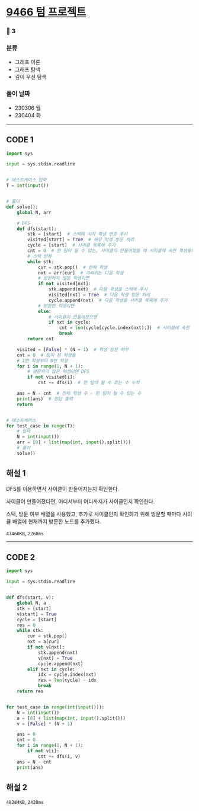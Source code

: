 # [9466 텀 프로젝트](https://www.acmicpc.net/problem/9466)

### 🥇 3

### 분류

- 그래프 이론
- 그래프 탐색
- 깊이 우선 탐색

### 풀이 날짜

- 230306 월
- 230404 화

---

## CODE 1

```python
import sys

input = sys.stdin.readline


# 테스트케이스 입력
T = int(input())


# 풀이
def solve():
    global N, arr

    # DFS
    def dfs(start):
        stk = [start]  # 스택에 시작 학생 번호 푸시
        visited[start] = True  # 해당 학생 방문 처리
        cycle = [start]  # 사이클 목록에 추가
        cnt = 0  # 한 팀이 될 수 있는, 사이클이 만들어졌을 때 사이클에 속한 학생들의 수
        # 스택 반복
        while stk:
            cur = stk.pop()  # 현재 학생
            nxt = arr[cur]  # 가리키는 다음 학생
            # 방문하지 않은 학생이면
            if not visited[nxt]:
                stk.append(nxt)  # 다음 학생을 스택에 푸시
                visited[nxt] = True  # 다음 학생 방문 처리
                cycle.append(nxt)  # 다음 학생을 사이클 목록에 추가
            # 방문한 학생이면
            else:
                # 사이클이 만들어졌으면
                if nxt in cycle:
                    cnt = len(cycle[cycle.index(nxt):])  # 사이클에 속한 학생 수 계산
                    break
        return cnt

    visited = [False] * (N + 1)  # 학생 방문 여부
    cnt = 0  # 팀이 된 학생들
    # 1번 학생부터 N번 학생
    for i in range(1, N + 1):
        # 방문하지 않은 학생이면 DFS
        if not visited[i]:
            cnt += dfs(i)  # 한 팀이 될 수 있는 수 누적

    ans = N - cnt  # 전체 학생 수 - 한 팀이 될 수 있는 수
    print(ans)  # 정답 출력
    return


# 테스트케이스
for test_case in range(T):
    # 입력
    N = int(input())
    arr = [0] + list(map(int, input().split()))
    # 풀이
    solve()

```

## 해설 1

DFS를 이용하면서 사이클이 만들어지는지 확인한다.

사이클이 만들어졌다면, 어디서부터 어디까지가 사이클인지 확인한다.

스택, 방문 여부 배열을 사용했고, 추가로 사이클인지 확인하기 위해 방문할 때마다 사이클 배열에 현재까지 방문한 노드를 추가했다.

`47460KB`, `2260ms`

---

## CODE 2

```python
import sys

input = sys.stdin.readline


def dfs(start, v):
    global N, a
    stk = [start]
    v[start] = True
    cycle = [start]
    res = 0
    while stk:
        cur = stk.pop()
        nxt = a[cur]
        if not v[nxt]:
            stk.append(nxt)
            v[nxt] = True
            cycle.append(nxt)
        elif nxt in cycle:
            idx = cycle.index(nxt)
            res = len(cycle) - idx
            break
    return res


for test_case in range(int(input())):
    N = int(input())
    a = [0] + list(map(int, input().split()))
    v = [False] * (N + 1)

    ans = 0
    cnt = 0
    for i in range(1, N + 1):
        if not v[i]:
            cnt += dfs(i, v)
    ans = N - cnt
    print(ans)

```

## 해설 2

`48284KB`, `2420ms`

